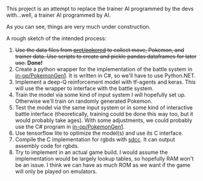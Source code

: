 This project is an attempt to replace the trainer AI programmed by the devs with...well, a trainer AI programmed by AI.

As you can see, things are very much under construction.

A rough sketch of the intended process:
1. ~~Use the data files from [pret/pokered](pret/pokered) to collect move, Pokemon, and trainer data.  Use scripts to create and pickle pandas dataframes for later use.~~ **Done!**
2. Create a python wrapper for the implementation of the battle system in [in-op/PokemonGen1](in-op/PokemonGen1).  It is written in C#, so we'll have to use Python.NET.
3. Implement a deep-Q reinforcement model with tf-agents and keras. This will use the wrapper to interface with the battle system.
2. Train the model via some kind of input system I will hopefully set up.  Otherwise we'll train on randomly generated Pokemon.
3. Test the model via the same input system or in some kind of interactive battle interface (theoretically, training could be done this way too, but it would probably take ages).  With some adjustments, we could probably use the C# program in [in-op/PokemonGen1](in-op/PokemonGen1).
4. Use tensorflow lite to optimize the model(s) and use its C interface.
5. Compile the C implementation for rgbds with [sdcc](https://sourceforge.net/projects/sdcc/).  It can output assembly code for rgbds.
6. Try to implement in an actual game build.  I would assume the implementation would be largely lookup tables, so hopefully RAM won't be an issue.  I think we can have as much ROM as we want if the game will only be played on emulators.
